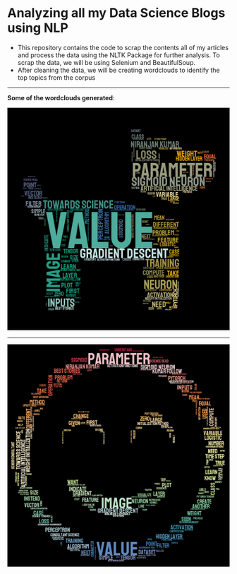 # Analyzing all my Data Science Blogs using NLP

* This repository contains the code to scrap the contents all of my articles and process the data using the NLTK Package for further analysis. To scrap the data, we will be using Selenium and BeautifulSoup. 
* After cleaning the data, we will be creating wordclouds to identify the top topics from the corpus

---
**Some of the wordclouds generated**:

![](stylecloud_dog.png)

----

![](stylecloud_smile.png)
